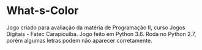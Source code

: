 # What-s-Color
Jogo criado para avaliação da matéria de Programação II, curso Jogos Digitais - Fatec Carapicuíba.
Jogo feito em Python 3.6.
Roda no Python 2.7, porém algumas letras podem não aparecer corretamente.
